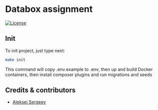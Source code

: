 # Databox assignment

[![License](http://img.shields.io/:license-mit-blue.svg)](http://databox.mit-license.org)

## Init

To init project, just type next:

```bash
make init
```

This command will copy .env.example to .env, then up and build Docker containers, then install composer plugins and run
migrations and seeds

## Credits & contributors

- [Aleksei Sergeev](http://github.com/otpixto)